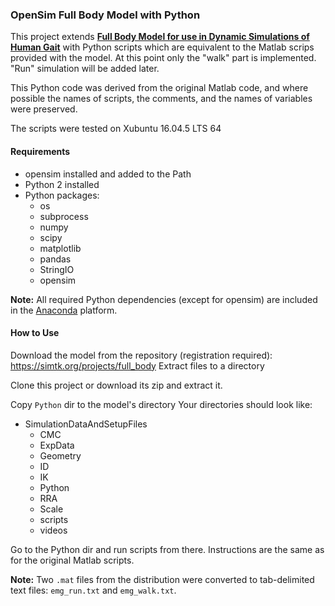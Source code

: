 ### OpenSim Full Body Model with Python

This project extends [**Full Body Model for use in Dynamic Simulations of Human Gait**](https://simtk.org/projects/full_body) with Python scripts which are equivalent to the Matlab scrips provided with the model. At this point only the "walk" part is implemented. "Run" simulation will be added later.

This Python code was derived from the original Matlab code, and where possible the names of scripts, the comments, and the names of variables were preserved.

The scripts were tested on Xubuntu 16.04.5 LTS 64

#### Requirements
+ opensim installed and added to the Path
+ Python 2 installed
+ Python packages:
	+ os
	+ subprocess
	+ numpy
	+ scipy
	+ matplotlib
	+ pandas
	+ StringIO
	+ opensim
	
**Note:** All required Python dependencies (except for opensim) are included in the [Anaconda](https://www.anaconda.com/) platform.

	
#### How to Use
Download the model from the repository (registration required):
https://simtk.org/projects/full_body 
Extract files to a directory

Clone this project or download its zip and extract it.

Copy `Python` dir to the model's directory
Your directories should look like:

+ SimulationDataAndSetupFiles
	+ CMC
	+ ExpData
	+ Geometry
	+ ID
	+ IK
	+ Python
	+ RRA
	+ Scale
	+ scripts
	+ videos

Go to the Python dir and run scripts from there. Instructions are the same as for the original Matlab scripts.

**Note:** Two `.mat` files from the distribution were converted to tab-delimited text files: `emg_run.txt` and `emg_walk.txt`.



